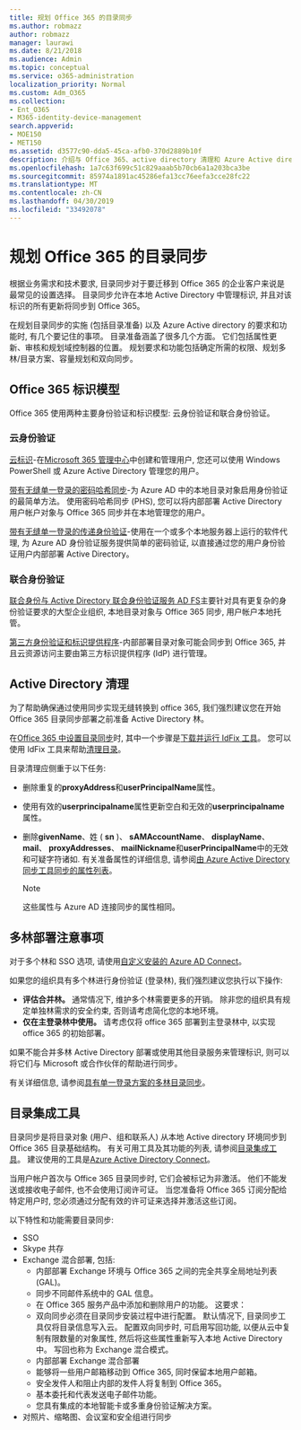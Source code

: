 ```yaml
---
title: 规划 Office 365 的目录同步
ms.author: robmazz
author: robmazz
manager: laurawi
ms.date: 8/21/2018
ms.audience: Admin
ms.topic: conceptual
ms.service: o365-administration
localization_priority: Normal
ms.custom: Adm_O365
ms.collection:
- Ent_O365
- M365-identity-device-management
search.appverid:
- MOE150
- MET150
ms.assetid: d3577c90-dda5-45ca-afb0-370d2889b10f
description: 介绍与 Office 365、active directory 清理和 Azure Active directory Connect 工具的目录同步。
ms.openlocfilehash: 1a7c63f699c51c829aaab5b70cb6a1a203bca3be
ms.sourcegitcommit: 85974a1891ac45286efa13cc76eefa3cce28fc22
ms.translationtype: MT
ms.contentlocale: zh-CN
ms.lasthandoff: 04/30/2019
ms.locfileid: "33492078"
---
```

# <a name="plan-for-directory-synchronization-for-office-365"></a>规划 Office 365 的目录同步

根据业务需求和技术要求, 目录同步对于要迁移到 Office 365 的企业客户来说是最常见的设置选择。 目录同步允许在本地 Active Directory 中管理标识, 并且对该标识的所有更新将同步到 Office 365。
  
在规划目录同步的实施 (包括目录准备) 以及 Azure Active directory 的要求和功能时, 有几个要记住的事项。 目录准备涵盖了很多几个方面。 它们包括属性更新、审核和规划域控制器的位置。 规划要求和功能包括确定所需的权限、规划多林/目录方案、容量规划和双向同步。
  
## <a name="office-365-identity-models"></a>Office 365 标识模型

Office 365 使用两种主要身份验证和标识模型: 云身份验证和联合身份验证。
  
### <a name="cloud-authentication"></a>云身份验证

[云标识](about-office-365-identity.md)-在[Microsoft 365 管理中心](https://admin.microsoft.com)中创建和管理用户, 您还可以使用 Windows PowerShell 或 Azure Active Directory 管理您的用户。
  
[带有无缝单一登录的密码哈希同步](about-office-365-identity.md)-为 Azure AD 中的本地目录对象启用身份验证的最简单方法。 使用密码哈希同步 (PHS), 您可以将内部部署 Active Directory 用户帐户对象与 Office 365 同步并在本地管理您的用户。
  
[带有无缝单一登录的传递身份验证](about-office-365-identity.md)-使用在一个或多个本地服务器上运行的软件代理, 为 Azure AD 身份验证服务提供简单的密码验证, 以直接通过您的用户身份验证用户内部部署 Active Directory。
  
### <a name="federated-authentication"></a>联合身份验证

[联合身份与 Active Directory 联合身份验证服务 AD FS](about-office-365-identity.md)主要针对具有更复杂的身份验证要求的大型企业组织, 本地目录对象与 Office 365 同步, 用户帐户本地托管。
  
[第三方身份验证和标识提供程序](about-office-365-identity.md)-内部部署目录对象可能会同步到 Office 365, 并且云资源访问主要由第三方标识提供程序 (IdP) 进行管理。
  
## <a name="active-directory-cleanup"></a>Active Directory 清理

为了帮助确保通过使用同步实现无缝转换到 office 365, 我们强烈建议您在开始 Office 365 目录同步部署之前准备 Active Directory 林。
  
在[Office 365 中设置目录同步](set-up-directory-synchronization.md)时, 其中一个步骤是[下载并运行 IdFix 工具](install-and-run-idfix.md)。 您可以使用 IdFix 工具来帮助[清理目录](prepare-directory-attributes-for-synch-with-idfix.md)。
  
目录清理应侧重于以下任务:

- 删除重复的**proxyAddress**和**userPrincipalName**属性。
- 使用有效的**userprincipalname**属性更新空白和无效的**userprincipalname**属性。
- 删除**givenName**、姓 ( **sn** )、 **sAMAccountName**、 **displayName**、 **mail**、 **proxyAddresses**、 **mailNickname**和**userPrincipalName**中的无效和可疑字符诸如. 有关准备属性的详细信息, 请参阅[由 Azure Active Directory 同步工具同步的属性列表](https://go.microsoft.com/fwlink/p/?LinkId=396719)。

    > [!NOTE]
    > 这些属性与 Azure AD 连接同步的属性相同。 
  
## <a name="multi-forest-deployment-considerations"></a>多林部署注意事项

对于多个林和 SSO 选项, 请使用[自定义安装的 Azure AD Connect](https://go.microsoft.com/fwlink/p/?LinkId=698430)。
  
如果您的组织具有多个林进行身份验证 (登录林), 我们强烈建议您执行以下操作:
  
- **评估合并林。** 通常情况下, 维护多个林需要更多的开销。 除非您的组织具有规定单独林需求的安全约束, 否则请考虑简化您的本地环境。
- **仅在主登录林中使用。** 请考虑仅将 office 365 部署到主登录林中, 以实现 office 365 的初始部署。 

如果不能合并多林 Active Directory 部署或使用其他目录服务来管理标识, 则可以将它们与 Microsoft 或合作伙伴的帮助进行同步。
  
有关详细信息, 请参阅[具有单一登录方案的多林目录同步](https://go.microsoft.com/fwlink/p/?LinkId=525321)。
  
## <a name="directory-integration-tools"></a>目录集成工具

目录同步是将目录对象 (用户、组和联系人) 从本地 Active directory 环境同步到 Office 365 目录基础结构。 有关可用工具及其功能的列表, 请参阅[目录集成工具](https://go.microsoft.com/fwlink/p/?LinkID=510956)。 建议使用的工具是[Azure Active Directory Connect](https://go.microsoft.com/fwlink/?LinkId=525323)。
  
当用户帐户首次与 Office 365 目录同步时, 它们会被标记为非激活。 他们不能发送或接收电子邮件, 也不会使用订阅许可证。 当您准备将 Office 365 订阅分配给特定用户时, 您必须通过分配有效的许可证来选择并激活这些订阅。
  
以下特性和功能需要目录同步:
  
- SSO
- Skype 共存
- Exchange 混合部署, 包括:
  - 内部部署 Exchange 环境与 Office 365 之间的完全共享全局地址列表 (GAL)。
  - 同步不同邮件系统中的 GAL 信息。
  - 在 Office 365 服务产品中添加和删除用户的功能。 这要求：
  - 双向同步必须在目录同步安装过程中进行配置。 默认情况下, 目录同步工具仅将目录信息写入云。 配置双向同步时, 可启用写回功能, 以便从云中复制有限数量的对象属性, 然后将这些属性重新写入本地 Active Directory 中。 写回也称为 Exchange 混合模式。 
  - 内部部署 Exchange 混合部署
  - 能够将一些用户邮箱移动到 Office 365, 同时保留本地用户邮箱。
  - 安全发件人和阻止内部的发件人将复制到 Office 365。
  - 基本委托和代表发送电子邮件功能。
  - 您具有集成的本地智能卡或多重身份验证解决方案。
- 对照片、缩略图、会议室和安全组进行同步